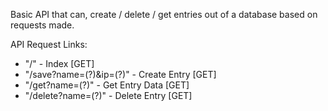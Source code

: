 Basic API that can, create / delete / get entries out of a database based on requests made.

API Request Links:
- "/" - Index [GET]
- "/save?name=(?)&ip=(?)" - Create Entry [GET]
- "/get?name=(?)" - Get Entry Data [GET]
- "/delete?name=(?)" - Delete Entry [GET]